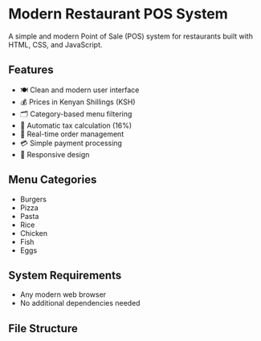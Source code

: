 # Modern Restaurant POS System

A simple and modern Point of Sale (POS) system for restaurants built with HTML, CSS, and JavaScript.

## Features

- 🍽️ Clean and modern user interface
- 💰 Prices in Kenyan Shillings (KSH)
- 🗂️ Category-based menu filtering
- 🧮 Automatic tax calculation (16%)
- 🛒 Real-time order management
- 💳 Simple payment processing
- 📱 Responsive design

## Menu Categories

- Burgers
- Pizza
- Pasta
- Rice
- Chicken
- Fish
- Eggs

## System Requirements

- Any modern web browser
- No additional dependencies needed

## File Structure 